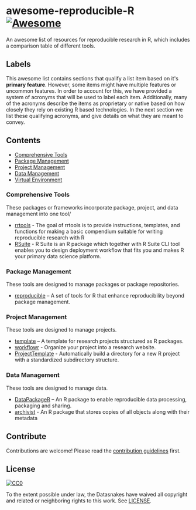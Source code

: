 # awesome-reproducible-R [![Awesome][awesome-badge]](https://github.com/sindresorhus/awesome)

An awesome list of resources for reproducible research in R, which includes a comparison table of different tools.

## Labels

This awesome list contains sections that qualify a list item based on it's __primary feature__.  However, some items might have multiple features or uncommon features.  In order to account for this, we have provided a system of acronyms that will be used to label each item.  Additionally, many of the acronyms describe the items as proprietary or native based on how closely they rely on existing R based technologies.  In the next section we list these qualifying acronyms, and give details on what they are meant to convey.

## Contents

- [Comprehensive Tools](#comprehensive-tools)
- [Package Management](#package-management)
- [Project Management](#project-management)
- [Data Management](#data-management)
- [Virtual Environment](#virtual-environment)

### Comprehensive Tools

These packages or frameworks incorporate package, project, and data management into one tool/

- [rrtools](https://github.com/benmarwick/rrtools) - The goal of rrtools is to provide instructions, templates, and functions for making a basic compendium suitable for writing reproducible research with R
- [RSuite](https://rsuite.io) - R Suite is an R package which together with R Suite CLI tool enables you to design deployment workflow that fits you and makes R your primary data science platform.

### Package Management

These tools are designed to manage packages or package repositories.

- [reproducible](https://github.com/PredictiveEcology/reproducible) – A set of tools for R that enhance reproducibility beyond package management.

### Project Management

These tools are designed to manage projects.

- [template](https://github.com/Pakillo/template) – A template for research projects structured as R packages.
- [workflowr](https://github.com/jdblischak/workflowr) -  Organize your project into a research website.
- [ProjectTemplate](https://github.com/KentonWhite/ProjectTemplate) - Automatically build a directory for a new R project with a standardized subdirectory structure.

### Data Management

These tools are designed to manage data.

- [DataPackageR](https://github.com/ropensci/DataPackageR) – An R package to enable reproducible data processing, packaging and sharing.
- [archivist](https://github.com/pbiecek/archivist) - An R package that stores copies of all objects along with their metadata

## Contribute

Contributions are welcome! Please read the [contribution guidelines](CONTRIBUTING.md) first.

## License

[![CC0](http://mirrors.creativecommons.org/presskit/buttons/88x31/svg/cc-zero.svg)](https://creativecommons.org/publicdomain/zero/1.0/)

To the extent possible under law, the Datasnakes have waived all copyright
and related or neighboring rights to this work. See [LICENSE](LICENSE).

[awesome-badge]: https://cdn.rawgit.com/sindresorhus/awesome/d7305f38d29fed78fa85652e3a63e154dd8e8829/media/badge.svg
